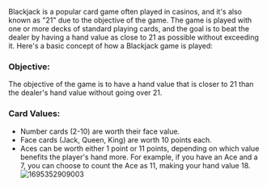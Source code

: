 Blackjack is a popular card game often played in casinos, and it's also known as "21" due to the objective of the game. The game is played with one or more decks of standard playing cards, and the goal is to beat the dealer by having a hand value as close to 21 as possible without exceeding it. Here's a basic concept of how a Blackjack game is played:

### **Objective:**

The objective of the game is to have a hand value that is closer to 21 than the dealer's hand value without going over 21.

### **Card Values:**

* Number cards (2-10) are worth their face value.
* Face cards (Jack, Queen, King) are worth 10 points each.
* Aces can be worth either 1 point or 11 points, depending on which value benefits the player's hand more. For example, if you have an Ace and a 7, you can choose to count the Ace as 11, making your hand value 18.![1695352909003](https://file+.vscode-resource.vscode-cdn.net/c%3A/Users/maissa/Desktop/projects/Javascript/black%20jack%20Game/image/ReadMe/1695352909003.png)
